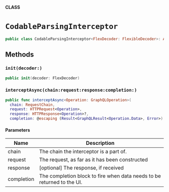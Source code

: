 **CLASS**

# `CodableParsingInterceptor`

```swift
public class CodableParsingInterceptor<FlexDecoder: FlexibleDecoder>: ApolloInterceptor
```

## Methods
### `init(decoder:)`

```swift
public init(decoder: FlexDecoder)
```

### `interceptAsync(chain:request:response:completion:)`

```swift
public func interceptAsync<Operation: GraphQLOperation>(
  chain: RequestChain,
  request: HTTPRequest<Operation>,
  response: HTTPResponse<Operation>?,
  completion: @escaping (Result<GraphQLResult<Operation.Data>, Error>) -> Void)
```

#### Parameters

| Name | Description |
| ---- | ----------- |
| chain | The chain the interceptor is a part of. |
| request | The request, as far as it has been constructed |
| response | [optional] The response, if received |
| completion | The completion block to fire when data needs to be returned to the UI. |